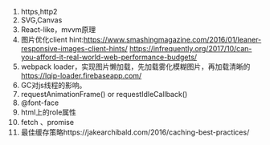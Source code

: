 1. https,http2
2. SVG,Canvas
3. React-like，mvvm原理
4. 图片优化client hint:https://www.smashingmagazine.com/2016/01/leaner-responsive-images-client-hints/
https://infrequently.org/2017/10/can-you-afford-it-real-world-web-performance-budgets/
5. webpack loader，实现图片懒加载，先加载雾化模糊图片，再加载清晰的 https://lqip-loader.firebaseapp.com/
6. GC对js线程的影响。
7.  requestAnimationFrame() or requestIdleCallback()
8.  @font-face 
9.  html上的role属性
10. fetch 、promise
11. 最佳缓存策略https://jakearchibald.com/2016/caching-best-practices/
